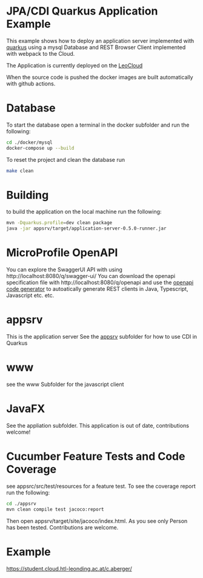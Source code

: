 # JPA/CDI Quarkus Application Example

This example shows how to deploy an application server implemented with [quarkus](https://quarkus.io) using a mysql Database and REST Browser Client implemented with webpack to the Cloud. 

The Application is currently deployed on the [LeoCloud](https://student.cloud.htl-leonding.ac.at/c.aberger/)

When the source code is pushed the docker images are built automatically with 
github actions.

Database
===

To start the database open a terminal in the docker subfolder and run the following: 
```bash
cd ./docker/mysql
docker-compose up --build
```

To reset the project and clean the database run
```bash
make clean
```

Building
===
to build the application on the local machine run the following:
```bash
mvn -Dquarkus.profile=dev clean package
java -jar appsrv/target/application-server-0.5.0-runner.jar
```

MicroProfile OpenAPI
===
 You can explore the SwaggerUI API with using
 http://localhost:8080/q/swagger-ui/
 You can download the openapi specification file with  http://localhost:8080/q/openapi and use the [openapi code generator](https://openapi-generator.tech/) to autoatically generate 
 REST clients in Java, Typescript, Javascript etc. etc.

appsrv
===
This is the application server
See the [appsrv](./appsrv/README.md) subfolder for how to use CDI in Quarkus

www
===
see the www Subfolder for the javascript client

JavaFX
===
See the appliation subfolder. This application is out of date, contributions welcome!

Cucumber Feature Tests and Code Coverage
===
see appsrc/src/test/resources for a feature test. To see the coverage report run the following:
~~~bash
cd ./appsrv
mvn clean compile test jacoco:report
~~~

Then open appsrv/target/site/jacoco/index.html.
As you see only Person has been tested. Contributions are welcome.

Example
===
https://student.cloud.htl-leonding.ac.at/c.aberger/
